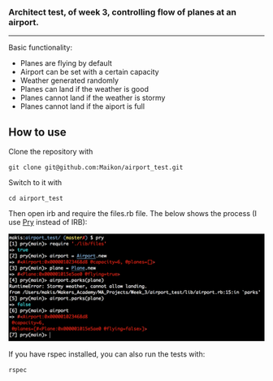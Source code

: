 ### Architect test, of week 3, controlling flow of planes at an airport.
---------

Basic functionality:

- Planes are flying by default
- Airport can be set with a certain capacity
- Weather generated randomly
- Planes can land if the weather is good
- Planes cannot land if the weather is stormy
- Planes cannot land if the aiport is full

How to use
----------

Clone the repository with
```
git clone git@github.com:Maikon/airport_test.git
```
Switch to it with
```
cd airport_test
```
Then open irb and require the files.rb file. The below shows the process (I use [Pry](http://pryrepl.org/) instead of IRB):

![sample](img/airport_sample.png)


If you have rspec installed, you can also run the tests with:
```
rspec
```
